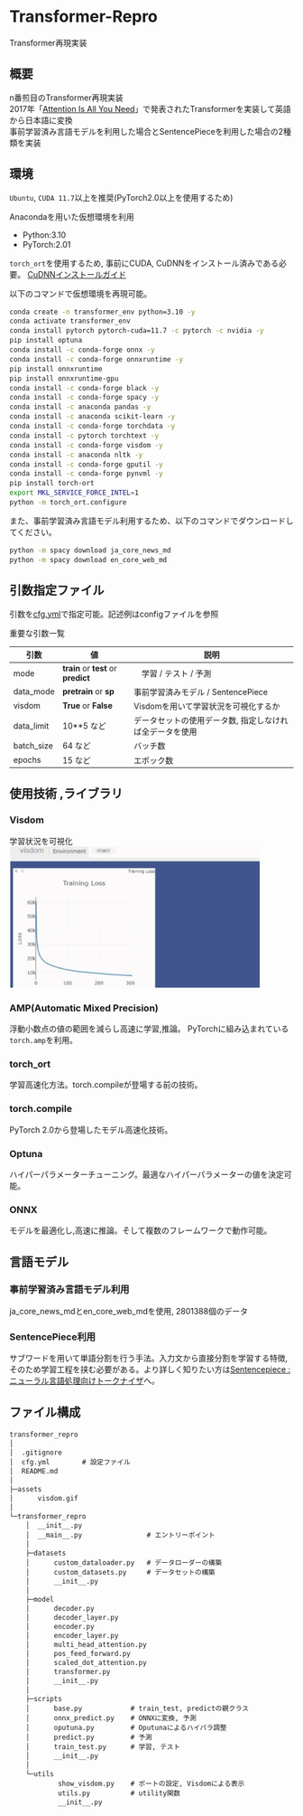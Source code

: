 # Transformer-Repro
Transformer再現実装

## 概要
n番煎目のTransformer再現実装<br>
2017年「[Attention Is All You Need](https://arxiv.org/abs/1706.03762)」で発表されたTransformerを実装して英語から日本語に変換<br>
事前学習済み言語モデルを利用した場合とSentencePieceを利用した場合の2種類を実装

## 環境
`Ubuntu`, `CUDA 11.7`以上を推奨(PyTorch2.0以上を使用するため)

Anacondaを用いた仮想環境を利用
- Python:3.10
- PyTorch:2.01

`torch_ort`を使用するため, 事前にCUDA, CuDNNをインストール済みである必要。
[CuDNNインストールガイド](https://docs.nvidia.com/deeplearning/cudnn/install-guide/index.html)

以下のコマンドで仮想環境を再現可能。
``` bash
conda create -n transformer_env python=3.10 -y
conda activate transformer_env
conda install pytorch pytorch-cuda=11.7 -c pytorch -c nvidia -y
pip install optuna
conda install -c conda-forge onnx -y
conda install -c conda-forge onnxruntime -y
pip install onnxruntime
pip install onnxruntime-gpu
conda install -c conda-forge black -y
conda install -c conda-forge spacy -y
conda install -c anaconda pandas -y
conda install -c anaconda scikit-learn -y
conda install -c conda-forge torchdata -y
conda install -c pytorch torchtext -y
conda install -c conda-forge visdom -y
conda install -c anaconda nltk -y
conda install -c conda-forge gputil -y
conda install -c conda-forge pynvml -y
pip install torch-ort
export MKL_SERVICE_FORCE_INTEL=1
python -m torch_ort.configure
```

また、事前学習済み言語モデル利用するため、以下のコマンドでダウンロードしてください。
```bash
python -m spacy download ja_core_news_md
python -m spacy download en_core_web_md
```


## 引数指定ファイル
引数を[cfg.yml](./cfg.yml)で指定可能。記述例はconfigファイルを参照<br>

重要な引数一覧

|  引数  |  値  |  説明 |
| ---- | ---- | ----    |
|  mode  |  **train** or **test** or **predict**  |　学習 / テスト / 予測 |
|  data_mode  |  **pretrain** or **sp**  | 事前学習済みモデル / SentencePiece    |
| visdom   | **True** or **False**   | Visdomを用いて学習状況を可視化するか   |
| data_limit   |  10**5 など  | データセットの使用データ数, 指定しなければ全データを使用   |
| batch_size  |   64 など|  バッチ数  |
| epochs  |   15 など|  エポック数  |

## 使用技術 ,ライブラリ

### Visdom
学習状況を可視化<br>
<img src="./assets/visdom.gif" height="250px" alt="Visdom説明用GIF">

### AMP(Automatic Mixed Precision)
浮動小数点の値の範囲を減らし高速に学習,推論。
PyTorchに組み込まれている`torch.amp`を利用。

### torch_ort
学習高速化方法。torch.compileが登場する前の技術。

### torch.compile
PyTorch 2.0から登場したモデル高速化技術。

### Optuna
ハイパーパラメーターチューニング。最適なハイパーパラメーターの値を決定可能。

### ONNX
モデルを最適化し,高速に推論。そして複数のフレームワークで動作可能。


## 言語モデル
### 事前学習済み言語モデル利用
ja_core_news_mdとen_core_web_mdを使用, 2801388個のデータ

### SentencePiece利用
サブワードを用いて単語分割を行う手法。入力文から直接分割を学習する特徴,そのため学習工程を挟む必要がある。より詳しく知りたい方は[Sentencepiece : ニューラル言語処理向けトークナイザ](https://qiita.com/taku910/items/7e52f1e58d0ea6e7859c)へ。

## ファイル構成
```
transformer_repro
│
│  .gitignore
│  cfg.yml        # 設定ファイル
│  README.md
│
├─assets
│      visdom.gif
│
└─transformer_repro
    │  __init__.py
    │  __main__.py                # エントリーポイント
    │
    ├─datasets
    │      custom_dataloader.py   # データローダーの構築
    │      custom_datasets.py     # データセットの構築
    │      __init__.py
    │
    ├─model
    │      decoder.py         
    │      decoder_layer.py
    │      encoder.py
    │      encoder_layer.py
    │      multi_head_attention.py
    │      pos_feed_forward.py
    │      scaled_dot_attention.py
    │      transformer.py
    │      __init__.py
    │
    ├─scripts
    │      base.py            # train_test, predictの親クラス
    │      onnx_predict.py    # ONNXに変換, 予測
    │      oputuna.py         # Oputunaによるハイパラ調整
    │      predict.py         # 予測
    │      train_test.py      # 学習, テスト
    │      __init__.py
    │
    └─utils
            show_visdom.py    # ポートの設定, Visdomによる表示
            utils.py          # utility関数
            __init__.py

```